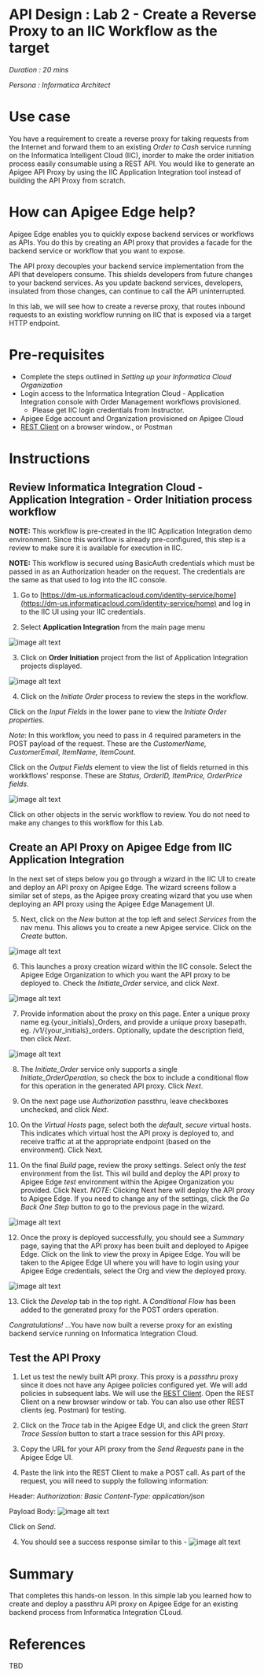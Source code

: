 # API Design : Lab 2 - Create a Reverse Proxy to an IIC Workflow as the target

*Duration : 20 mins*

*Persona : Informatica Architect*

# Use case

You have a requirement to create a reverse proxy for taking requests from the Internet and forward them to an existing *Order to Cash* service running on the Informatica Intelligent Cloud (IIC), inorder to make the order initiation process easily consumable using a REST API. You would like to generate an Apigee API Proxy by using the IIC Application Integration tool instead of building the API Proxy from scratch.

# How can Apigee Edge help?

Apigee Edge enables you to quickly expose backend services or workflows as APIs. You do this by creating an API proxy that provides a facade for the backend service or workflow that you want to expose.

The API proxy decouples your backend service implementation from the API that developers consume. This shields developers from future changes to your backend services. As you update backend services, developers, insulated from those changes, can continue to call the API uninterrupted.

In this lab, we will see how to create a reverse proxy, that routes inbound requests to an existing workflow running on IIC that is exposed via a target HTTP endpoint.

# Pre-requisites

* Complete the steps outlined in *Setting up your Informatica Cloud Organization*
* Login access to the Informatica Integration Cloud - Application Integration console with Order Management workflows provisioned.
    * Please get IIC login credentials from Instructor.
* Apigee Edge account and Organization provisioned on Apigee Cloud
* [REST Client](https://apigee-rest-client.appspot.com/) on a browser window., or Postman

# Instructions

## Review Informatica Integration Cloud - Application Integration - Order Initiation process workflow

**NOTE:** This workflow is pre-created in the IIC Application Integration demo environment. Since this workflow is already pre-configured, this step is a review to make sure it is available for execution in IIC. 

**NOTE:** This workflow is secured using BasicAuth credentials which must be passed in as an Authorization header on the request. The credentials are the same as that used to log into the IIC console.

1. Go to [https://dm-us.informaticacloud.com/identity-service/home](https://dm-us.informaticacloud.com/identity-service/home) and log in to the IIC UI using your IIC credentials.

2. Select **Application Integration** from the main page menu

![image alt text](../media/image_iic_ai.jpeg)

3. Click on **Order Initiation** project from the list of Application Integration projects displayed. 

![image alt text](./media/image_iic_ai_projects_initiate_order.jpeg)

4. Click on the *Initiate Order* process to review the steps in the workflow. 

Click on the *Input Fields* in the lower pane to view the *Initiate Order properties*.

*Note*: In this workflow, you need to pass in 4 required parameters in the POST payload of the request. These are the *CustomerName, CustomerEmail, ItemName, ItemCount*.

Click on the *Output Fields* element to view the list of fields returned in this workkflows' response. These are *Status, OrderID, ItemPrice, OrderPrice fields*.

![image alt text](./media/image_iic_ai_service_initiate_order.png)

Click on other objects in the servic workflow to review. You do not need to make any changes to this workflow for this Lab. 

## Create an API Proxy on Apigee Edge from IIC Application Integration

In the next set of steps below you go through a wizard in the IIC UI to create and deploy an API proxy on Apigee Edge. The wizard screens follow a similar set of steps, as the Apigee proxy creating wizard that you use when deploying an API proxy using the Apigee Edge Management UI.

5. Next, click on the *New* button at the top left and select *Services* from the nav menu. This allows you to create a new Apigee service. Click on the *Create* button.

![image alt text](./media/image_iic_ai_new_service_apigee.png)

6. This launches a proxy creation wizard within the IIC console. Select the Apigee Edge Organization to which you want the API proxy to be deployed to. Check the *Initiate_Order* service, and click *Next*.

![image alt text](./media/image_iic_ai_new_service_apigee_initiate_order.png)

7. Provide information about the proxy on this page. Enter a unique proxy name eg.{your_initials}_Orders, and provide a unique proxy basepath. eg. /v1/{your_initials}_orders. Optionally, update the description field, then click *Next*.

![image alt text](./media/image_iic_ai_new_service_apigee_proxy.png)

8. The *Initiate_Order* service only supports a single *Initiate_OrderOperation*, so check the box to include a conditional flow for this operation in the generated API proxy. Click *Next*.

9. On the next page use *Authorization* passthru, leave checkboxes unchecked, and click *Next*.

10. On the *Virtual Hosts* page, select both the *default*, *secure* virtual hosts. This indicates which virtual host the API proxy is deployed to, and receive traffic at at the appropriate endpoint (based on the environment). Click Next.

11. On the final *Build* page, review the proxy settings. Select only the *test* environment from the list. This wil build and deploy the API proxy to Apigee Edge *test* environment within the Apigee Organization you provided. Click Next. 
*NOTE*: Clicking Next here will deploy the API proxy to Apigee Edge. If you need to change any of the settings, click the *Go Back One Step* button to go to the previous page in the wizard.

![image alt text](./media/image_iic_ai_new_service_apigee_proxy_review.png)

12. Once the proxy is deployed successfully, you should see a *Summary* page, saying that the API proxy has been built and deployed to Apigee Edge. 
Click on the link to view the proxy in Apigee Edge. You will be taken to the Apigee Edge UI where you will have to login using your Apigee Edge credentials, select the Org and view the deployed proxy.

![image alt text](./media/image_apigee_proxy_overview.png)

13. Click the *Develop* tab in the top right. A *Conditional Flow* has been added to the generated proxy for the POST orders operation.

*Congratulations!* ...You have now built a reverse proxy for an existing backend service running on Informatica Integration Cloud.

## Test the API Proxy

1. Let us test the newly built API proxy. This proxy is a *passthru* proxy since it does not have any Apigee policies configured yet. We will add policies in subsequent labs. 
We will use the [REST Client](https://apigee-rest-client.appspot.com/). Open the REST Client on a new browser window or tab.  You can also use other REST clients (eg. Postman) for testing.

2. Click on the *Trace* tab in the Apigee Edge UI, and click the green *Start Trace Session* button to start a trace session for this API proxy.

3. Copy the URL for your API proxy from the *Send Requests* pane in the Apigee Edge UI.

4. Paste the link into the REST Client to make a POST call. 
As part of the request, you will need to supply the following information:

Header:
*Authorization: Basic <b64 of your IIC account credentials>*
*Content-Type: application/json*

Payload Body:
![image alt text](../media/image_apigee_rest_client_post_initiate_order.png)

Click on *Send*.

4. You should see a success response similar to this -
![image alt text](../media/image_apigee_rest_client_post_initiate_order_response.png)

# Summary

That completes this hands-on lesson. In this simple lab you learned how to create and deploy a passthru API proxy on Apigee Edge for an existing backend process from Informatica Integration CLoud.

# References

TBD


